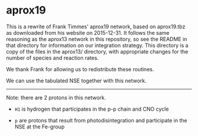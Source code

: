 # aprox19

This is a rewrite of Frank Timmes' aprox19 network, based on aprox19.tbz
as downloaded from his website on 2015-12-31. It follows the same reasoning
as the aprox13 network in this repository, so see the README in that directory
for information on our integration strategy. This directory is a copy of the
files in the aprox13/ directory, with appropriate changes for the number of
species and reaction rates.

We thank Frank for allowing us to redistribute these routines.

We can use the tabulated NSE together with this network.

----

Note: there are 2 protons in this network.

* `H1` is hydrogen that participates in the p-p chain and CNO cycle

* `p` are protons that result from photodisintegration and participate
  in the NSE at the Fe-group
